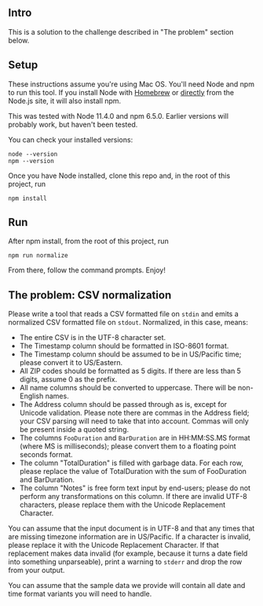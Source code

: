## Intro

This is a solution to the challenge described in "The problem"
section below.

## Setup

These instructions assume you're using Mac OS.
You'll need Node and npm to run this tool.  If you 
install Node with [Homebrew](https://brew.sh/) or
[directly](https://nodejs.org) from the Node.js site,
it will also install npm.

This was tested with Node 11.4.0 and npm 6.5.0.
Earlier versions will probably work, but haven't been tested.

You can check your installed versions:
```
node --version
npm --version
```

Once you have Node installed, clone this repo and, in the root of this
project, run
```
npm install
```

## Run

After npm install, from the root of this project, run
```
npm run normalize
```

From there, follow the command prompts.  Enjoy!

## The problem: CSV normalization

Please write a tool that reads a CSV formatted file on `stdin` and
emits a normalized CSV formatted file on `stdout`. Normalized, in this
case, means:

* The entire CSV is in the UTF-8 character set.
* The Timestamp column should be formatted in ISO-8601 format.
* The Timestamp column should be assumed to be in US/Pacific time;
  please convert it to US/Eastern.
* All ZIP codes should be formatted as 5 digits. If there are less
  than 5 digits, assume 0 as the prefix.
* All name columns should be converted to uppercase. There will be
  non-English names.
* The Address column should be passed through as is, except for
  Unicode validation. Please note there are commas in the Address
  field; your CSV parsing will need to take that into account. Commas
  will only be present inside a quoted string.
* The columns `FooDuration` and `BarDuration` are in HH:MM:SS.MS
  format (where MS is milliseconds); please convert them to a floating
  point seconds format.
* The column "TotalDuration" is filled with garbage data. For each
  row, please replace the value of TotalDuration with the sum of
  FooDuration and BarDuration.
* The column "Notes" is free form text input by end-users; please do
  not perform any transformations on this column. If there are invalid
  UTF-8 characters, please replace them with the Unicode Replacement
  Character.

You can assume that the input document is in UTF-8 and that any times
that are missing timezone information are in US/Pacific. If a
character is invalid, please replace it with the Unicode Replacement
Character. If that replacement makes data invalid (for example,
because it turns a date field into something unparseable), print a
warning to `stderr` and drop the row from your output.

You can assume that the sample data we provide will contain all date
and time format variants you will need to handle.
